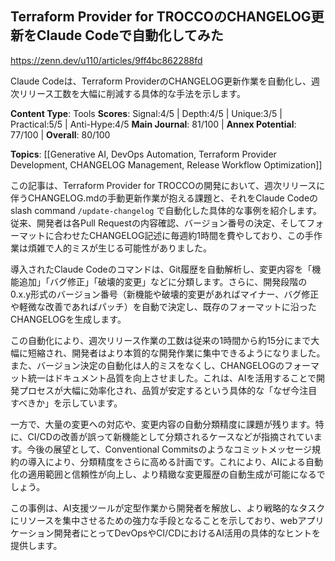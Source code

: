 ## Terraform Provider for TROCCOのCHANGELOG更新をClaude Codeで自動化してみた

https://zenn.dev/u110/articles/9ff4bc862288fd

Claude Codeは、Terraform ProviderのCHANGELOG更新作業を自動化し、週次リリース工数を大幅に削減する具体的な手法を示します。

**Content Type**: Tools
**Scores**: Signal:4/5 | Depth:4/5 | Unique:3/5 | Practical:5/5 | Anti-Hype:4/5
**Main Journal**: 81/100 | **Annex Potential**: 77/100 | **Overall**: 80/100

**Topics**: [[Generative AI, DevOps Automation, Terraform Provider Development, CHANGELOG Management, Release Workflow Optimization]]

この記事は、Terraform Provider for TROCCOの開発において、週次リリースに伴うCHANGELOG.mdの手動更新作業が抱える課題と、それをClaude Codeのslash command `/update-changelog` で自動化した具体的な事例を紹介します。従来、開発者は各Pull Requestの内容確認、バージョン番号の決定、そしてフォーマットに合わせたCHANGELOG記述に毎週約1時間を費やしており、この手作業は煩雑で人的ミスが生じる可能性がありました。

導入されたClaude Codeのコマンドは、Git履歴を自動解析し、変更内容を「機能追加」「バグ修正」「破壊的変更」などに分類します。さらに、開発段階の0.x.y形式のバージョン番号（新機能や破壊的変更があればマイナー、バグ修正や軽微な改善であればパッチ）を自動で決定し、既存のフォーマットに沿ったCHANGELOGを生成します。

この自動化により、週次リリース作業の工数は従来の1時間から約15分にまで大幅に短縮され、開発者はより本質的な開発作業に集中できるようになりました。また、バージョン決定の自動化は人的ミスをなくし、CHANGELOGのフォーマット統一はドキュメント品質を向上させました。これは、AIを活用することで開発プロセスが大幅に効率化され、品質が安定するという具体的な「なぜ今注目すべきか」を示しています。

一方で、大量の変更への対応や、変更内容の自動分類精度に課題が残ります。特に、CI/CDの改善が誤って新機能として分類されるケースなどが指摘されています。今後の展望として、Conventional Commitsのようなコミットメッセージ規約の導入により、分類精度をさらに高める計画です。これにより、AIによる自動化の適用範囲と信頼性が向上し、より精緻な変更履歴の自動生成が可能になるでしょう。

この事例は、AI支援ツールが定型作業から開発者を解放し、より戦略的なタスクにリソースを集中させるための強力な手段となることを示しており、webアプリケーション開発者にとってDevOpsやCI/CDにおけるAI活用の具体的なヒントを提供します。